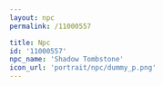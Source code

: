 ```yaml
---
layout: npc
permalink: /11000557

title: Npc
id: '11000557'
npc_name: 'Shadow Tombstone'
icon_url: 'portrait/npc/dummy_p.png'
---
```

